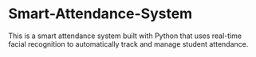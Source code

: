 # Smart-Attendance-System
This is a smart attendance system built with Python that uses real-time facial recognition to automatically track and manage student attendance.
